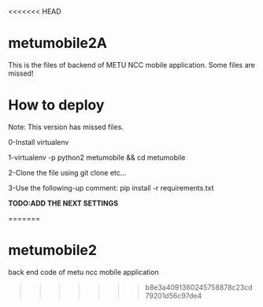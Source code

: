 <<<<<<< HEAD
# metumobile2A

This is the files of backend of METU NCC mobile application. Some files are missed! 


# How to deploy

Note: This version has missed files. 

0-Install virtualenv

1-virtualenv -p python2 metumobile && cd metumobile

2-Clone the file using git clone etc...

3-Use the following-up comment: pip install -r requirements.txt

**TODO:ADD THE NEXT SETTINGS**


=======
# metumobile2

back end code of metu ncc mobile application
>>>>>>> b8e3a4091360245758878c23cd79201d56c97de4
